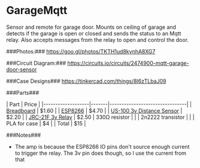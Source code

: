 # GarageMqtt

Sensor and remote for garage door. Mounts on ceiling of garage and detects if the garage is open or closed and sends the status to an Mqtt relay. Also accepts messages from the relay to open and control the door.

###Photos:###
https://goo.gl/photos/TKTH1ud8kynhA8XG7

###Circuit Diagram:###
https://circuits.io/circuits/2474900-mqtt-garage-door-sensor

###Case Designs###
https://tinkercad.com/things/8l6zTLbaJ09

###Parts###

| Part        | Price |
|-------------------|-------|--------------------------------|
| [Breadboard](http://www.electrodragon.com/product/small-size-breadboard-layout-pcb/)        | $1.60 |
| [ESP8266](http://www.electrodragon.com/product/nodemcu-lua-amica-r2-esp8266-wifi-board/)           | $4.70 |
| [US-100 3v Distance Sensor](https://www.amazon.com/gp/product/B00LQEUFHC/ref=oh_aui_detailpage_o04_s00?ie=UTF8&psc=1)            | $2.20 |
| [JRC-21F 3v Relay](https://www.amazon.com/gp/product/B00LQEUFHC/ref=oh_aui_detailpage_o04_s00?ie=UTF8&psc=1)             | $2.50 
| 330Ω resistor     |       |
| 2n2222 transistor |       |
| PLA for case | $4 |
| Total | $15      |

###Notes###
- The amp is because the ESP8266 IO pins don't source enough current to trigger the relay. The 3v pin does though, so I use the current from that
